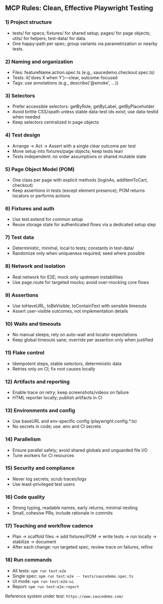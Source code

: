 ## MCP Rules: Clean, Effective Playwright Testing

### 1) Project structure
- tests/ for specs; fixtures/ for shared setup; pages/ for page objects; utils/ for helpers; test-data/ for data.
- One happy-path per spec; group variants via parametrization or nearby tests.

### 2) Naming and organization
- Files: featureName.action.spec.ts (e.g., saucedemo.checkout.spec.ts)
- Tests: it('does X when Y')—clear, outcome-focused
- Tags: use annotations (e.g., describe('@smoke', ...))

### 3) Selectors
- Prefer accessible selectors: getByRole, getByLabel, getByPlaceholder
- Avoid brittle CSS/xpath unless stable data-test ids exist; use data-testid when needed
- Keep selectors centralized in page objects

### 4) Test design
- Arrange → Act → Assert with a single clear outcome per test
- Move setup into fixtures/page objects; keep tests lean
- Tests independent: no order assumptions or shared mutable state

### 5) Page Object Model (POM)
- One class per page with explicit methods (loginAs, addItemToCart, checkout)
- Keep assertions in tests (except element presence); POM returns locators or performs actions

### 6) Fixtures and auth
- Use test.extend for common setup
- Reuse storage state for authenticated flows via a dedicated setup step

### 7) Test data
- Deterministic, minimal, local to tests; constants in test-data/
- Randomize only when uniqueness required; seed where possible

### 8) Network and isolation
- Real network for E2E; mock only upstream instabilities
- Use page.route for targeted mocks; avoid over-mocking core flows

### 9) Assertions
- Use toHaveURL, toBeVisible, toContainText with sensible timeouts
- Assert user-visible outcomes, not implementation details

### 10) Waits and timeouts
- No manual sleeps; rely on auto-wait and locator expectations
- Keep global timeouts sane; override per assertion only when justified

### 11) Flake control
- Idempotent steps, stable selectors, deterministic data
- Retries only on CI; fix root causes locally

### 12) Artifacts and reporting
- Enable trace on retry; keep screenshots/videos on failure
- HTML reporter locally; publish artifacts in CI

### 13) Environments and config
- Use baseURL and env-specific config (playwright.config.*.ts)
- No secrets in code; use .env and CI secrets

### 14) Parallelism
- Ensure parallel safety; avoid shared globals and unguarded file I/O
- Tune workers for CI resources

### 15) Security and compliance
- Never log secrets; scrub traces/logs
- Use least-privileged test users

### 16) Code quality
- Strong typing, readable names, early returns, minimal nesting
- Small, cohesive PRs; include rationale in commits

### 17) Teaching and workflow cadence
- Plan → scaffold files → add fixtures/POM → write tests → run locally → stabilize → document
- After each change: run targeted spec, review trace on failures, refine

### 18) Run commands
- All tests: `npm run test:e2e`
- Single spec: `npm run test:e2e -- tests/saucedemo.spec.ts`
- UI mode: `npm run test:e2e:ui`
- Report: `npm run test:e2e:report`

Reference system under test: `https://www.saucedemo.com/`


